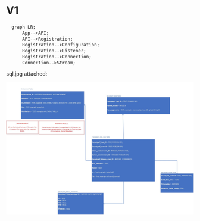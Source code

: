 # V1


```mermaid
  graph LR;
      App-->API;
      API-->Registration;
      Registration-->Configuration;
      Registration-->Listener;
      Registration-->Connection;
      Connection-->Stream;
```
sql.jpg attached:

![sql.jpeg](sql.jpg)


